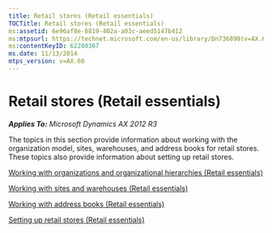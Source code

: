 ```yaml
---
title: Retail stores (Retail essentials)
TOCTitle: Retail stores (Retail essentials)
ms:assetid: 6e96af8e-8819-402a-a03c-aeed5147b412
ms:mtpsurl: https://technet.microsoft.com/en-us/library/Dn736890(v=AX.60)
ms:contentKeyID: 62200367
ms.date: 11/13/2014
mtps_version: v=AX.60
---
```


# Retail stores (Retail essentials) 


_**Applies To:** Microsoft Dynamics AX 2012 R3_

The topics in this section provide information about working with the organization model, sites, warehouses, and address books for retail stores. These topics also provide information about setting up retail stores.

[Working with organizations and organizational hierarchies (Retail essentials)](working-with-organizations-and-organizational-hierarchies-retail-essentials.md)

[Working with sites and warehouses (Retail essentials)](working-with-sites-and-warehouses-retail-essentials.md)

[Working with address books (Retail essentials)](working-with-address-books-retail-essentials.md)

[Setting up retail stores (Retail essentials)](setting-up-retail-stores-retail-essentials.md)

  


